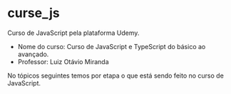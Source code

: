 # curse_js
Curso de JavaScript pela plataforma Udemy.

- Nome do curso: Curso de JavaScript e TypeScript do básico ao avançado.
- Professor: Luiz Otávio Miranda

No tópicos seguintes temos por etapa o que está sendo feito no curso de JavaScript.
